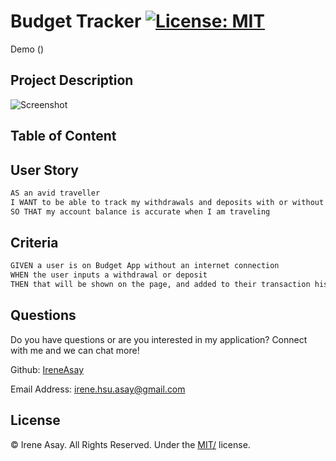 # Budget Tracker [![License: MIT](https://img.shields.io/badge/License-MIT-yellow.svg)](https://opensource.org/licenses/MIT)

Demo ()

## Project Description

![Screenshot]()

## Table of Content

## User Story

```md
AS an avid traveller
I WANT to be able to track my withdrawals and deposits with or without a data/internet connection
SO THAT my account balance is accurate when I am traveling
```

## Criteria

```md
GIVEN a user is on Budget App without an internet connection
WHEN the user inputs a withdrawal or deposit
THEN that will be shown on the page, and added to their transaction history when their connection is back online.
```

## Questions

Do you have questions or are you interested in my application? Connect with me and we can chat more!

Github: <a href="https://github.com/IreneAsay" target="_blank">IreneAsay</a>

Email Address: irene.hsu.asay@gmail.com

## License

© Irene Asay. All Rights Reserved. Under the [MIT/](./LICENSE) license.
